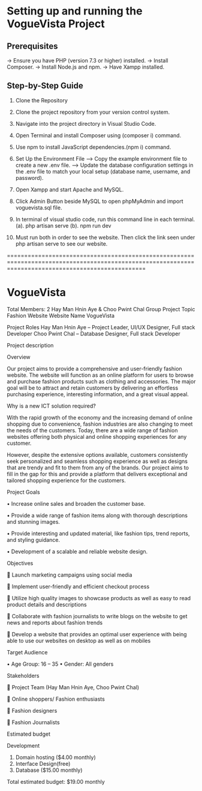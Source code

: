 Setting up and running the VogueVista Project
=============================================
Prerequisites
--------------
-> Ensure you have PHP (version 7.3 or higher) installed.
-> Install Composer.
-> Install Node.js and npm.
-> Have Xampp installed.

Step-by-Step Guide
------------------
1. Clone the Repository

2. Clone the project repository from your version control system.

3. Navigate into the project directory in Visual Studio Code.

4. Open Terminal and install Composer using (composer i) command.

5. Use npm to install JavaScript dependencies.(npm i) command.

6. Set Up the Environment File
   --> Copy the example environment file to create a new .env file.
   --> Update the database configuration settings in the .env file to match your local setup (database name, username, and password).

7. Open Xampp and start Apache and MySQL. 

8. Click Admin Button beside MySQL to open phpMyAdmin and import voguevista.sql file.

9. In terminal of visual studio code, run this command line in each terminal.
	(a). php artisan serve
	(b). npm run dev

10. Must run both in order to see the website. Then click the link seen under php artisan serve to see our website.

====================================================================================================================================================

# VogueVista
Total Members: 2	Hay Man Hnin Aye & Choo Pwint Chal
Group Project Topic	Fashion Website
Website Name	VogueVista

Project Roles
Hay Man Hnin Aye – Project Leader, UI/UX Designer, Full stack Developer
Choo Pwint Chal – Database Designer, Full stack Developer

Project description

Overview

Our project aims to provide a comprehensive and user-friendly fashion website. The website will function as an online platform for users to browse and purchase fashion products such as clothing and accessories. The major goal will be to attract and retain customers by delivering an effortless purchasing experience, interesting information, and a great visual appeal.

Why is a new ICT solution required?

With the rapid growth of the economy and the increasing demand of online shopping due to convenience, fashion industries are also changing to meet the needs of the customers. Today, there are a wide range of fashion websites offering both physical and online shopping experiences for any customer. 

However, despite the extensive options available, customers consistently seek personalized and seamless shopping experience as well as designs that are trendy and fit to them from any of the brands. Our project aims to fill in the gap for this and provide a platform that delivers exceptional and tailored shopping experience for the customers.

 
Project Goals

•	Increase online sales and broaden the customer base.

•	Provide a wide range of fashion items along with thorough descriptions and stunning images.

•	Provide interesting and updated material, like fashion tips, trend reports, and styling guidance.

•	Development of a scalable and reliable website design.

Objectives

	Launch marketing campaigns using social media

	Implement user-friendly and efficient checkout process

	Utilize high quality images to showcase products as well as easy to read product details and descriptions

	Collaborate with fashion journalists to write blogs on the website to get news and reports about fashion trends

	Develop a website that provides an optimal user experience with being able to use our websites on desktop as well as on mobiles

Target Audience

•	Age Group: 16 – 35
•	Gender: All genders

Stakeholders

	Project Team (Hay Man Hnin Aye, Choo Pwint Chal)

	Online shoppers/ Fashion enthusiasts

	Fashion designers

	Fashion Journalists

Estimated budget

Development

1.	Domain hosting ($4.00 monthly)
2.	Interface Design(free)
3.	Database ($15.00 monthly)
   
Total estimated budget: $19.00 monthly
